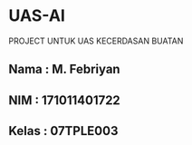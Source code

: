 # UAS-AI
PROJECT UNTUK UAS KECERDASAN BUATAN

## Nama		: M. Febriyan
## NIM		: 171011401722
## Kelas	: 07TPLE003
